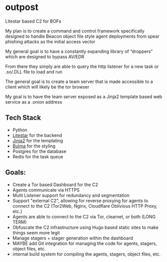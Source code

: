 # outpost
Litestar based C2 for BOFs


My plan is to create a command and control framework specifically designed to handle Beacon object file style agent deployments from spear phishing attacks as the initial access vector



My general goal is to have a constantly expanding library of “droppers” which are designed to bypass AV/EDR 

From there they simply are able to query the http listener for a new task or .so/.DLL file to load and run 

The general goal is to create a team server that is made accessible to a client which will likely be the tor browser 

My goal is to have the team server exposed as a Jinja2 template based web service as a .onion address 







## **Tech Stack**
- Python
- [Litestar](https://litestar.dev/) for the backend
- [Jinja2](https://jinja.palletsprojects.com/en/3.1.x/) for the templating
- [Bulma](https://bulma.io/) for the styling
- Postgres for the database
- Redis for the task queue





## **Goals**:
- Create a Tor based Dashboard for the C2
- Agents communicate via HTTPS
- Multi Listener support for redundancy and segmentation
- Support "external C2", allowing for reverse proxying for agents to connect to the C2 (Tor2Web, Nginx, Cloudflare Oblivious HTTP Proxy, etc.)
- Agents are able to connect to the C2 via Tor, clearnet, or both (LONG TERM)
- Obfuscate the C2 infrastructure using Hugo based static sites to make things seem more legit
- Manage stagers + stager generation within the dashboard
- MAYBE add Git integration for managing the code for agents, stagers, object files, etc.
- internal build system for compiling the agents, stagers, object files, etc.




